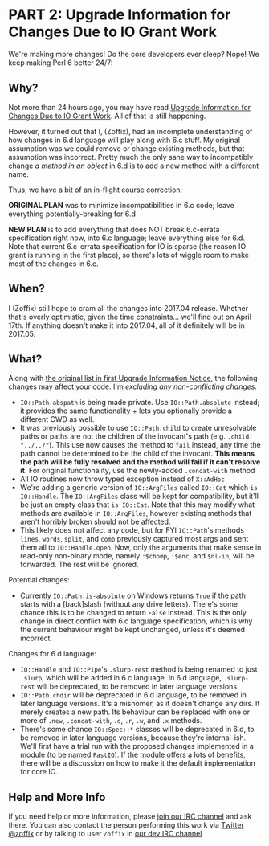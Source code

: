 # PART 2: Upgrade Information for Changes Due to IO Grant Work

We're making more changes! Do the core developers ever sleep? Nope! We keep making Perl 6 better 24/7!

## Why?

Not more than 24 hours ago, you may have read [Upgrade Information for Changes Due to IO Grant Work](http://rakudo.org/2017/04/02/upgrade-information-for-changes-due-to-io-grant-work/). All of that is still happening.

However, it turned out that I, (Zoffix), had an incomplete understanding of how changes in 6.d language will play along with 6.c stuff. My original assumption was we could remove or change existing methods, but that assumption was incorrect. Pretty much the only sane way to incompatibly change *a method in an object* in 6.d is to add a new method with a different name.

Thus, we have a bit of an in-flight course correction:

**ORIGINAL PLAN** was to minimize incompatibilities in 6.c code; leave everything potentially-breaking for 6.d

**NEW PLAN** is to add everything that does NOT break 6.c-errata specification right now, into 6.c language; leave everything else for 6.d. Note that current 6.c-errata specification for IO is sparse (the reason IO grant is running in the first place), so there's lots of wiggle room to make most of the changes in 6.c.

## When?

I (Zoffix) still hope to cram all the changes into 2017.04 release. Whether that's overly optimistic, given the time constraints… we'll find out on April 17th. If anything doesn't make it into 2017.04, all of it definitely will be in 2017.05.

## What?

Along with [the original list in first Upgrade Information Notice](http://rakudo.org/2017/04/02/upgrade-information-for-changes-due-to-io-grant-work/), the following changes may affect your code. I'm *excluding any non-conflicting changes.*

- `IO::Path.abspath` is being made private. Use `IO::Path.absolute` instead; it provides the same functionality + lets you optionally provide a different CWD as well.
- It was previously possible to use `IO::Path.child` to create unresolvable paths or paths are not the children of the invocant's path (e.g. `.child: "../../"`). This use now causes the method to `fail` instead, any time the path cannot be determined to be the child of the invocant. **This means the path will be fully resolved and the method will fail if it can't resolve it**. For original functionality, use the newly-added `.concat-with` method
- All IO routines now throw typed exception instead of `X::AdHoc`
- We're adding a generic version of `IO::ArgFiles` called `IO::Cat` which `is IO::Handle`. The `IO::ArgFiles` class will be kept for compatibility, but it'll be just an empty class that `is IO::Cat`. Note that this may modify what methods are available in `IO::ArgFiles`, however existing methods that aren't horribly broken should not be affected.
- This likely does not affect any code, but for FYI `IO::Path`'s methods `lines`, `words`, `split`, and `comb` previously captured most args and sent them all to `IO::Handle.open`. Now, only the arguments that make sense in read-only non-binary mode, namely `:$chomp`, `:$enc`, and `$nl-in`, will be forwarded. The rest will be ignored.

Potential changes:
- Currently `IO::Path.is-absolute` on Windows returns `True` if the path starts with a [back]slash (without any drive letters). There's some chance this is to be changed to return `False` instead. This is the only change in direct conflict with 6.c language specification, which is why the current behaviour might be kept unchanged, unless it's deemed incorrect.

Changes for 6.d language:
- `IO::Handle` and `IO::Pipe`'s `.slurp-rest` method is being renamed to just `.slurp`, which will be added in 6.c language. In 6.d language, `.slurp-rest` will be deprecated, to be removed in later language versions.
- `IO::Path.chdir` will be deprecated in 6.d language, to be removed in later language versions. It's a misnomer, as it doesn't change any dirs. It merely creates a new path. Its behaviour can be replaced with one or more of `.new`, `.concat-with`, `.d`, `.r`, `.w`, and `.x` methods.
- There's some chance `IO::Spec::*` classes will be deprecated in 6.d, to be removed in later language versions, because they're internal-ish. We'll first have a trial run with the proposed changes implemented in a module (to be named `FastIO`). If the module offers a lots of benefits, there will be a discussion on how to make it the default implementation for core IO.

## Help and More Info

If you need help or more information, please [join our IRC
channel](https://webchat.freenode.net/?channels=#perl6) and ask there. You can
also contact the person performing this work via
[Twitter @zoffix](https://twitter.com/zoffix) or by talking to user `Zoffix` in [our dev IRC channel](https://webchat.freenode.net/?channels=#perl6)
